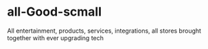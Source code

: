 # all-Good-scmall
All entertainment, products, services, integrations, all stores brought together with ever upgrading tech
